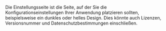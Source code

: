 ﻿Die Einstellungsseite ist die Seite, auf der Sie die Konfigurationseinstellungen Ihrer Anwendung platzieren sollten, beispielsweise ein dunkles oder helles Design.  Dies könnte auch Lizenzen, Versionsnummer und Datenschutzbestimmungen einschließen.
